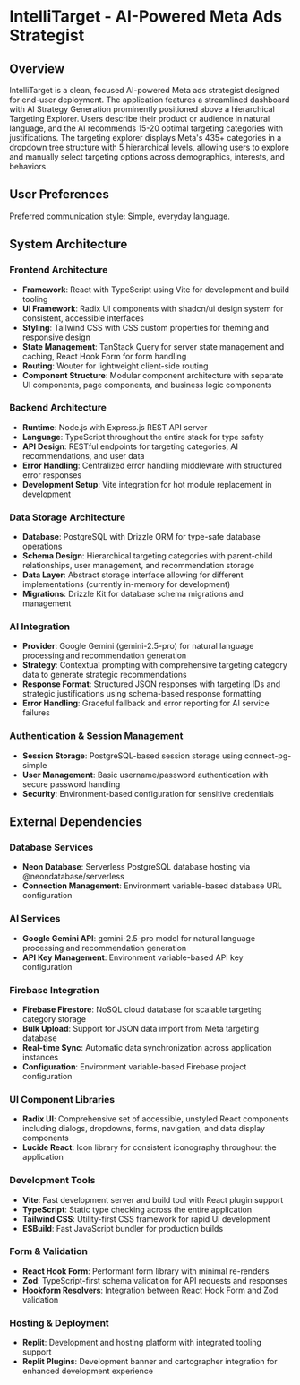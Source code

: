 # IntelliTarget - AI-Powered Meta Ads Strategist

## Overview

IntelliTarget is a clean, focused AI-powered Meta ads strategist designed for end-user deployment. The application features a streamlined dashboard with AI Strategy Generation prominently positioned above a hierarchical Targeting Explorer. Users describe their product or audience in natural language, and the AI recommends 15-20 optimal targeting categories with justifications. The targeting explorer displays Meta's 435+ categories in a dropdown tree structure with 5 hierarchical levels, allowing users to explore and manually select targeting options across demographics, interests, and behaviors.

## User Preferences

Preferred communication style: Simple, everyday language.

## System Architecture

### Frontend Architecture
- **Framework**: React with TypeScript using Vite for development and build tooling
- **UI Framework**: Radix UI components with shadcn/ui design system for consistent, accessible interfaces
- **Styling**: Tailwind CSS with CSS custom properties for theming and responsive design
- **State Management**: TanStack Query for server state management and caching, React Hook Form for form handling
- **Routing**: Wouter for lightweight client-side routing
- **Component Structure**: Modular component architecture with separate UI components, page components, and business logic components

### Backend Architecture
- **Runtime**: Node.js with Express.js REST API server
- **Language**: TypeScript throughout the entire stack for type safety
- **API Design**: RESTful endpoints for targeting categories, AI recommendations, and user data
- **Error Handling**: Centralized error handling middleware with structured error responses
- **Development Setup**: Vite integration for hot module replacement in development

### Data Storage Architecture
- **Database**: PostgreSQL with Drizzle ORM for type-safe database operations
- **Schema Design**: Hierarchical targeting categories with parent-child relationships, user management, and recommendation storage
- **Data Layer**: Abstract storage interface allowing for different implementations (currently in-memory for development)
- **Migrations**: Drizzle Kit for database schema migrations and management

### AI Integration
- **Provider**: Google Gemini (gemini-2.5-pro) for natural language processing and recommendation generation
- **Strategy**: Contextual prompting with comprehensive targeting category data to generate strategic recommendations
- **Response Format**: Structured JSON responses with targeting IDs and strategic justifications using schema-based response formatting
- **Error Handling**: Graceful fallback and error reporting for AI service failures

### Authentication & Session Management
- **Session Storage**: PostgreSQL-based session storage using connect-pg-simple
- **User Management**: Basic username/password authentication with secure password handling
- **Security**: Environment-based configuration for sensitive credentials

## External Dependencies

### Database Services
- **Neon Database**: Serverless PostgreSQL database hosting via @neondatabase/serverless
- **Connection Management**: Environment variable-based database URL configuration

### AI Services
- **Google Gemini API**: gemini-2.5-pro model for natural language processing and recommendation generation
- **API Key Management**: Environment variable-based API key configuration

### Firebase Integration
- **Firebase Firestore**: NoSQL cloud database for scalable targeting category storage
- **Bulk Upload**: Support for JSON data import from Meta targeting database
- **Real-time Sync**: Automatic data synchronization across application instances
- **Configuration**: Environment variable-based Firebase project configuration

### UI Component Libraries
- **Radix UI**: Comprehensive set of accessible, unstyled React components including dialogs, dropdowns, forms, navigation, and data display components
- **Lucide React**: Icon library for consistent iconography throughout the application

### Development Tools
- **Vite**: Fast development server and build tool with React plugin support
- **TypeScript**: Static type checking across the entire application
- **Tailwind CSS**: Utility-first CSS framework for rapid UI development
- **ESBuild**: Fast JavaScript bundler for production builds

### Form & Validation
- **React Hook Form**: Performant form library with minimal re-renders
- **Zod**: TypeScript-first schema validation for API requests and responses
- **Hookform Resolvers**: Integration between React Hook Form and Zod validation

### Hosting & Deployment
- **Replit**: Development and hosting platform with integrated tooling support
- **Replit Plugins**: Development banner and cartographer integration for enhanced development experience